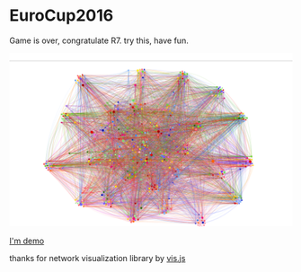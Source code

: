 # EuroCup2016

Game is over, congratulate R7.
try this, have fun.

<img src="./complex.png" />

[I'm demo](https://lqs469.github.io/EuroCup2016/EuroCup2016.html)

thanks for network visualization library by [vis.js](http://visjs.org/network_examples.html)
